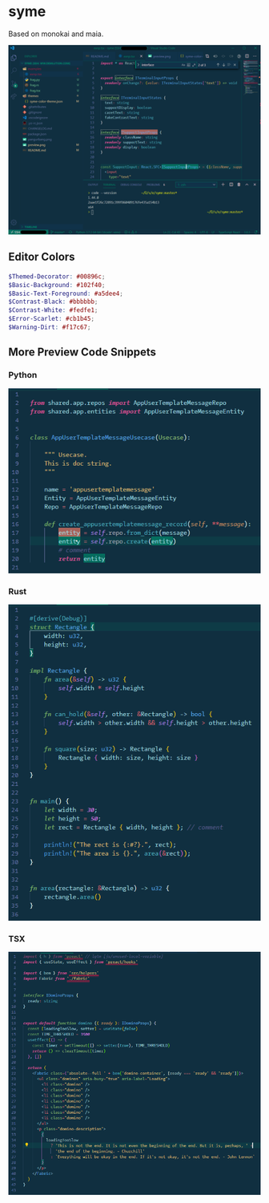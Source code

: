 # syme

Based on monokai and maia.

![preview](./preview.png)

## Editor Colors

```scss
$Themed-Decorator: #00896c;
$Basic-Background: #102f40;
$Basic-Text-Foreground: #a5dee4;
$Contrast-Black: #bbbbbb;
$Contrast-White: #fedfe1;
$Error-Scarlet: #cb1b45;
$Warning-Dirt: #f17c67;
```

## More Preview Code Snippets

### Python

![python](./examples/frag.py.png)

### Rust

![rust](./examples/frag.rs.png)

### TSX

![typescript jsx](./examples/frag.tsx.png)
